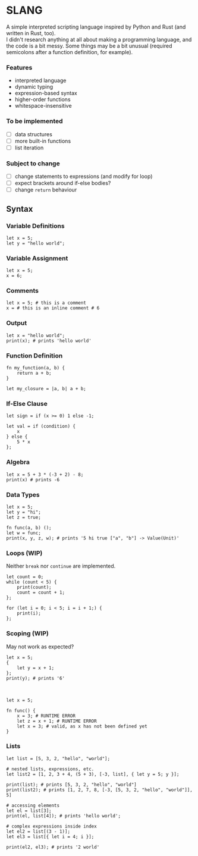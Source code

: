 # SLANG

A simple interpreted scripting language inspired by Python and Rust (and written in Rust, too).<br>
I didn't research anything at all about making a programming language, and the code is a bit messy. Some things may be a bit unusual (required semicolons after a function definition, for example).

### Features

-   interpreted language
-   dynamic typing
-   expression-based syntax
-   higher-order functions
-   whitespace-insensitive

### To be implemented

-   [ ] data structures
-   [ ] more built-in functions
-   [ ] list iteration

### Subject to change

-   [ ] change statements to expressions (and modify for loop)
-   [ ] expect brackets around if-else bodies?
-   [ ] change `return` behaviour

## Syntax

### Variable Definitions

```
let x = 5;
let y = "hello world";
```

### Variable Assignment

```
let x = 5;
x = 6;
```

### Comments

```
let x = 5; # this is a comment
x = # this is an inline comment # 6
```

### Output

```
let x = "hello world";
print(x); # prints 'hello world'
```

### Function Definition

```
fn my_function(a, b) {
    return a + b;
}

let my_closure = |a, b| a + b;
```

### If-Else Clause

```
let sign = if (x >= 0) 1 else -1;

let val = if (condition) {
    x
} else {
    5 * x
};
```

### Algebra

```
let x = 5 + 3 * (-3 + 2) - 8;
print(x) # prints -6
```

### Data Types

```
let x = 5;
let y = "hi";
let z = true;

fn func(a, b) ();
let w = func;
print(x, y, z, w); # prints '5 hi true ["a", "b"] -> Value(Unit)'
```

### Loops (WIP)

Neither `break` nor `continue` are implemented.

```
let count = 0;
while (count < 5) {
    print(count);
    count = count + 1;
};

for (let i = 0; i < 5; i = i + 1;) {
    print(i);
};
```

### Scoping (WIP)

May not work as expected?

```
let x = 5;
{
    let y = x + 1;
};
print(y); # prints '6'
```

<br>

```
let x = 5;

fn func() {
    x = 3; # RUNTIME ERROR
    let z = x + 1; # RUNTIME ERROR
    let x = 3; # valid, as x has not been defined yet
}
```

### Lists

```
let list = [5, 3, 2, "hello", "world"];

# nested lists, expressions, etc.
let list2 = [1, 2, 3 + 4, (5 + 3), [-3, list], { let y = 5; y }];

print(list); # prints [5, 3, 2, "hello", "world"]
print(list2); # prints [1, 2, 7, 8, [-3, [5, 3, 2, "hello", "world"]], 5]

# accessing elements
let el = list[3];
print(el, list[4]); # prints 'hello world';

# complex expressions inside index
let el2 = list[(3 - 1)];
let el3 = list[{ let i = 4; i }];

print(el2, el3); # prints '2 world'
```
